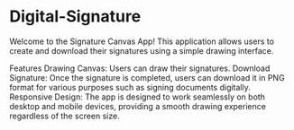 # Digital-Signature
Welcome to the Signature Canvas App! This application allows users to create and download their signatures using a simple drawing interface.

Features
Drawing Canvas: Users can draw their signatures. 
Download Signature: Once the signature is completed, users can download it in PNG format for various purposes such as signing documents digitally.
Responsive Design: The app is designed to work seamlessly on both desktop and mobile devices, providing a smooth drawing experience regardless of the screen size.
